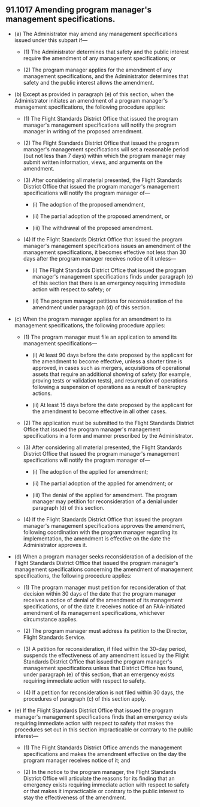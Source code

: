 ## 91.1017   Amending program manager's management specifications.
- (a) The Administrator may amend any management specifications issued under this subpart if—

	+ (1) The Administrator determines that safety and the public interest require the amendment of any management specifications; or

	+ (2) The program manager applies for the amendment of any management specifications, and the Administrator determines that safety and the public interest allows the amendment.

- (b) Except as provided in paragraph (e) of this section, when the Administrator initiates an amendment of a program manager's management specifications, the following procedure applies:

	+ (1) The Flight Standards District Office that issued the program manager's management specifications will notify the program manager in writing of the proposed amendment.

	+ (2) The Flight Standards District Office that issued the program manager's management specifications will set a reasonable period (but not less than 7 days) within which the program manager may submit written information, views, and arguments on the amendment.

	+ (3) After considering all material presented, the Flight Standards District Office that issued the program manager's management specifications will notify the program manager of—

		* (i) The adoption of the proposed amendment,

		* (ii) The partial adoption of the proposed amendment, or

		* (iii) The withdrawal of the proposed amendment.

	+ (4) If the Flight Standards District Office that issued the program manager's management specifications issues an amendment of the management specifications, it becomes effective not less than 30 days after the program manager receives notice of it unless—

		* (i) The Flight Standards District Office that issued the program manager's management specifications finds under paragraph (e) of this section that there is an emergency requiring immediate action with respect to safety; or

		* (ii) The program manager petitions for reconsideration of the amendment under paragraph (d) of this section.

- (c) When the program manager applies for an amendment to its management specifications, the following procedure applies:

	+ (1) The program manager must file an application to amend its management specifications—

		* (i) At least 90 days before the date proposed by the applicant for the amendment to become effective, unless a shorter time is approved, in cases such as mergers, acquisitions of operational assets that require an additional showing of safety (for example, proving tests or validation tests), and resumption of operations following a suspension of operations as a result of bankruptcy actions.

		* (ii) At least 15 days before the date proposed by the applicant for the amendment to become effective in all other cases.

	+ (2) The application must be submitted to the Flight Standards District Office that issued the program manager's management specifications in a form and manner prescribed by the Administrator.

	+ (3) After considering all material presented, the Flight Standards District Office that issued the program manager's management specifications will notify the program manager of—

		* (i) The adoption of the applied for amendment;

		* (ii) The partial adoption of the applied for amendment; or

		* (iii) The denial of the applied for amendment. The program manager may petition for reconsideration of a denial under paragraph (d) of this section.

	+ (4) If the Flight Standards District Office that issued the program manager's management specifications approves the amendment, following coordination with the program manager regarding its implementation, the amendment is effective on the date the Administrator approves it.

- (d) When a program manager seeks reconsideration of a decision of the Flight Standards District Office that issued the program manager's management specifications concerning the amendment of management specifications, the following procedure applies:

	+ (1) The program manager must petition for reconsideration of that decision within 30 days of the date that the program manager receives a notice of denial of the amendment of its management specifications, or of the date it receives notice of an FAA-initiated amendment of its management specifications, whichever circumstance applies.

	+ (2) The program manager must address its petition to the Director, Flight Standards Service.

	+ (3) A petition for reconsideration, if filed within the 30-day period, suspends the effectiveness of any amendment issued by the Flight Standards District Office that issued the program manager's management specifications unless that District Office has found, under paragraph (e) of this section, that an emergency exists requiring immediate action with respect to safety.

	+ (4) If a petition for reconsideration is not filed within 30 days, the procedures of paragraph (c) of this section apply.

- (e) If the Flight Standards District Office that issued the program manager's management specifications finds that an emergency exists requiring immediate action with respect to safety that makes the procedures set out in this section impracticable or contrary to the public interest—

	+ (1) The Flight Standards District Office amends the management specifications and makes the amendment effective on the day the program manager receives notice of it; and

	+ (2) In the notice to the program manager, the Flight Standards District Office will articulate the reasons for its finding that an emergency exists requiring immediate action with respect to safety or that makes it impracticable or contrary to the public interest to stay the effectiveness of the amendment.